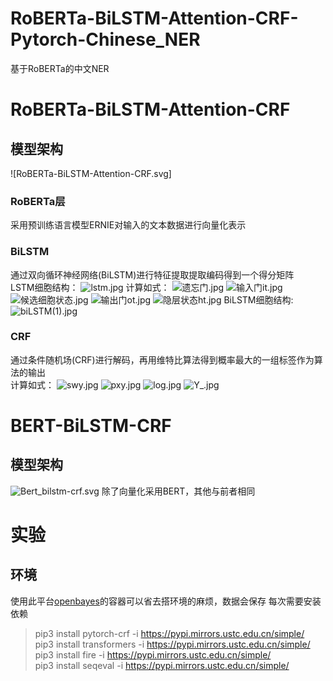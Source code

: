 # RoBERTa-BiLSTM-Attention-CRF-Pytorch-Chinese_NER
基于RoBERTa的中文NER
# RoBERTa-BiLSTM-Attention-CRF
## 模型架构
![RoBERTa-BiLSTM-Attention-CRF.svg]
### RoBERTa层
采用预训练语言模型ERNIE对输入的文本数据进行向量化表示
### BiLSTM
通过双向循环神经网络(BiLSTM)进行特征提取提取编码得到一个得分矩阵<br/>
LSTM细胞结构：
![lstm.jpg](https://p3-juejin.byteimg.com/tos-cn-i-k3u1fbpfcp/21f4910840af4397a28f1bd588dd3130~tplv-k3u1fbpfcp-watermark.image?)
计算如式：
![遗忘门.jpg](https://p9-juejin.byteimg.com/tos-cn-i-k3u1fbpfcp/f6bc4137303d44e1813eddd8797a5d23~tplv-k3u1fbpfcp-watermark.image?)
![输入门it.jpg](https://p1-juejin.byteimg.com/tos-cn-i-k3u1fbpfcp/79f49d32fdc349fb8d9bb35f22bd4e0f~tplv-k3u1fbpfcp-watermark.image?)
![候选细胞状态.jpg](https://p6-juejin.byteimg.com/tos-cn-i-k3u1fbpfcp/29ee9df086944c2ba4313c1cc1de9cb4~tplv-k3u1fbpfcp-watermark.image?)
![输出门ot.jpg](https://p9-juejin.byteimg.com/tos-cn-i-k3u1fbpfcp/44320d39c1b949d6aed8a4a213782dbb~tplv-k3u1fbpfcp-watermark.image?)
![隐层状态ht.jpg](https://p6-juejin.byteimg.com/tos-cn-i-k3u1fbpfcp/d0a2bd355e4a4de08ad01774bfdbb9b5~tplv-k3u1fbpfcp-watermark.image?)
BiLSTM细胞结构:
![biLSTM(1).jpg](https://p6-juejin.byteimg.com/tos-cn-i-k3u1fbpfcp/a4e462fdf3a74b8aa6b5d358395956e7~tplv-k3u1fbpfcp-watermark.image?)
### CRF
通过条件随机场(CRF)进行解码，再用维特比算法得到概率最大的一组标签作为算法的输出<br/>
计算如式：
![swy.jpg](https://p3-juejin.byteimg.com/tos-cn-i-k3u1fbpfcp/ba07307054ff4e71a0b7ef427550a7d9~tplv-k3u1fbpfcp-watermark.image?)
![pxy.jpg](https://p1-juejin.byteimg.com/tos-cn-i-k3u1fbpfcp/e933d5a33c1d4e73aff86aa05f8e697a~tplv-k3u1fbpfcp-watermark.image?)
![log.jpg](https://p9-juejin.byteimg.com/tos-cn-i-k3u1fbpfcp/26b572ddb9cc4ad4aac6658bae99700a~tplv-k3u1fbpfcp-watermark.image?)
![Y_.jpg](https://p9-juejin.byteimg.com/tos-cn-i-k3u1fbpfcp/a177de49aedc44ba9410595b041cf095~tplv-k3u1fbpfcp-watermark.image?)
# BERT-BiLSTM-CRF
## 模型架构
![Bert_bilstm-crf.svg](https://p9-juejin.byteimg.com/tos-cn-i-k3u1fbpfcp/4b0366c0644e4db3a8c853fabcaf6a6c~tplv-k3u1fbpfcp-watermark.image?)
除了向量化采用BERT，其他与前者相同

# 实验
## 环境
使用此平台[openbayes](https://openbayes.com/)的容器可以省去搭环境的麻烦，数据会保存
每次需要安装依赖
> pip3 install pytorch-crf -i https://pypi.mirrors.ustc.edu.cn/simple/  
> pip3 install transformers -i https://pypi.mirrors.ustc.edu.cn/simple/  
> pip3 install fire -i https://pypi.mirrors.ustc.edu.cn/simple/  
> pip3 install seqeval -i https://pypi.mirrors.ustc.edu.cn/simple/

